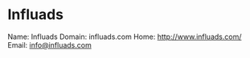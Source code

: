 
# Influads

Name: Influads
Domain: influads.com
Home: http://www.influads.com/
Email: info@influads.com
